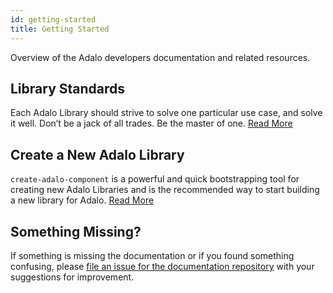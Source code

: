 ```yaml
---
id: getting-started
title: Getting Started
---
```


Overview of the Adalo developers documentation and related resources.

## Library Standards

Each Adalo Library should strive to solve one particular use case, and solve it well. Don’t be a jack of all trades. Be the master of one. [Read More](library-standards.md)

## Create a New Adalo Library

`create-adalo-component` is a powerful and quick bootstrapping tool for creating new Adalo Libraries and is the recommended way to start building a new library for Adalo. [Read More](create-new-adalo-library.md)

## Something Missing?

If something is missing the documentation or if you found something confusing, please [file an issue for the documentation repository](https://github.com/adalohq/docs/issues/new) with your suggestions for improvement.
